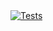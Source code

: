 <a href="https://github.com/SENERGY-Platform/senergy-platform-connector/actions/workflows/tests.yml" rel="nofollow">
    <img src="https://github.com/SENERGY-Platform/senergy-platform-connector/actions/workflows/tests.yml/badge.svg?branch=master" alt="Tests" />
</a>